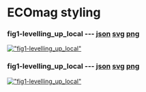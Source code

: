 # ECOmag styling

### fig1-levelling_up_local --- [json](visualisation/fig1-levelling_up_local.json "fig1-levelling_up_local") [svg](visualisation/fig1-levelling_up_local.svg "fig1-levelling_up_local") [png](visualisation/fig1-levelling_up_local.png "fig1-levelling_up_local")
[!["fig1-levelling_up_local"](visualisation/fig1-levelling_up_local.svg "fig1-levelling_up_local")](visualisation/fig1-levelling_up_local.svg "fig1-levelling_up_local")

### fig1-levelling_up_local --- [json](visualisation/fig1-levelling_up_local.json "fig1-levelling_up_local") [svg](visualisation/fig1-levelling_up_local.svg "fig1-levelling_up_local") [png](visualisation/fig1-levelling_up_local.png "fig1-levelling_up_local")
[!["fig1-levelling_up_local"](visualisation/fig1-levelling_up_local.svg "fig1-levelling_up_local")](visualisation/fig1-levelling_up_local.svg "fig1-levelling_up_local")

